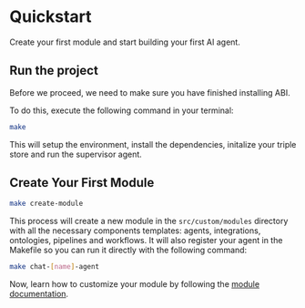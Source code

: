 # Quickstart

Create your first module and start building your first AI agent.

## Run the project

Before we proceed, we need to make sure you have finished installing ABI.

To do this, execute the following command in your terminal:

```bash
make
```

This will setup the environment, install the dependencies, initalize your triple store and run the supervisor agent.


## Create Your First Module

```bash
make create-module
```

This process will create a new module in the `src/custom/modules` directory with all the necessary components templates: agents, integrations, ontologies, pipelines and workflows.
It will also register your agent in the Makefile so you can run it directly with the following command:

```bash
make chat-[name]-agent
```

Now, learn how to customize your module by following the [module documentation](../modules/overview.md).

